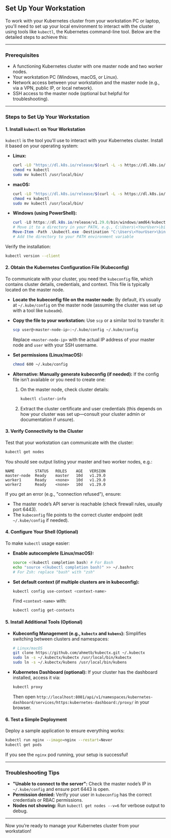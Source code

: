 ## Set Up Your Workstation

To work with your Kubernetes cluster from your workstation PC or laptop, you'll need to set up your local environment to interact with the cluster using tools like `kubectl`, the Kubernetes command-line tool. Below are the detailed steps to achieve this:

---

### Prerequisites
- A functioning Kubernetes cluster with one master node and two worker nodes.
- Your workstation PC (Windows, macOS, or Linux).
- Network access between your workstation and the master node (e.g., via a VPN, public IP, or local network).
- SSH access to the master node (optional but helpful for troubleshooting).

---

### Steps to Set Up Your Workstation

#### 1. Install `kubectl` on Your Workstation
`kubectl` is the tool you'll use to interact with your Kubernetes cluster. Install it based on your operating system:

- **Linux:**
  ```bash
  curl -LO "https://dl.k8s.io/release/$(curl -L -s https://dl.k8s.io/release/stable.txt)/bin/linux/amd64/kubectl"
  chmod +x kubectl
  sudo mv kubectl /usr/local/bin/
  ```

- **macOS:**
  ```bash
  curl -LO "https://dl.k8s.io/release/$(curl -L -s https://dl.k8s.io/release/stable.txt)/bin/darwin/amd64/kubectl"
  chmod +x kubectl
  sudo mv kubectl /usr/local/bin/
  ```

- **Windows (using PowerShell):**
  ```powershell
  curl -LO https://dl.k8s.io/release/v1.29.0/bin/windows/amd64/kubectl.exe
  # Move it to a directory in your PATH, e.g., C:\Users\<YourUser>\bin
  Move-Item -Path .\kubectl.exe -Destination "C:\Users\<YourUser>\bin"
  # Add the directory to your PATH environment variable
  ```

Verify the installation:
```bash
kubectl version --client
```

#### 2. Obtain the Kubernetes Configuration File (Kubeconfig)
To communicate with your cluster, you need the `kubeconfig` file, which contains cluster details, credentials, and context. This file is typically located on the master node.

- **Locate the kubeconfig file on the master node:**
  By default, it’s usually at `~/.kube/config` on the master node (assuming the cluster was set up with a tool like `kubeadm`).

- **Copy the file to your workstation:**
  Use `scp` or a similar tool to transfer it:
  ```bash
  scp user@<master-node-ip>:~/.kube/config ~/.kube/config
  ```
  Replace `<master-node-ip>` with the actual IP address of your master node and `user` with your SSH username.

- **Set permissions (Linux/macOS):**
  ```bash
  chmod 600 ~/.kube/config
  ```

- **Alternative: Manually generate kubeconfig (if needed):**
  If the config file isn’t available or you need to create one:
  1. On the master node, check cluster details:
     ```bash
     kubectl cluster-info
     ```
  2. Extract the cluster certificate and user credentials (this depends on how your cluster was set up—consult your cluster admin or documentation if unsure).

#### 3. Verify Connectivity to the Cluster
Test that your workstation can communicate with the cluster:
```bash
kubectl get nodes
```
You should see output listing your master and two worker nodes, e.g.:
```
NAME         STATUS   ROLES    AGE   VERSION
master-node  Ready    master   10d   v1.29.0
worker1      Ready    <none>   10d   v1.29.0
worker2      Ready    <none>   10d   v1.29.0
```

If you get an error (e.g., "connection refused"), ensure:
- The master node’s API server is reachable (check firewall rules, usually port 6443).
- The `kubeconfig` file points to the correct cluster endpoint (edit `~/.kube/config` if needed).

#### 4. Configure Your Shell (Optional)
To make `kubectl` usage easier:
- **Enable autocomplete (Linux/macOS):**
  ```bash
  source <(kubectl completion bash) # For Bash
  echo "source <(kubectl completion bash)" >> ~/.bashrc
  # For Zsh: replace "bash" with "zsh"
  ```
- **Set default context (if multiple clusters are in kubeconfig):**
  ```bash
  kubectl config use-context <context-name>
  ```
  Find `<context-name>` with:
  ```bash
  kubectl config get-contexts
  ```

#### 5. Install Additional Tools (Optional)
- **Kubeconfig Management (e.g., `kubectx` and `kubens`):**
  Simplifies switching between clusters and namespaces:
  ```bash
  # Linux/macOS
  git clone https://github.com/ahmetb/kubectx.git ~/.kubectx
  sudo ln -s ~/.kubectx/kubectx /usr/local/bin/kubectx
  sudo ln -s ~/.kubectx/kubens /usr/local/bin/kubens
  ```
- **Kubernetes Dashboard (optional):**
  If your cluster has the dashboard installed, access it via:
  ```bash
  kubectl proxy
  ```
  Then open `http://localhost:8001/api/v1/namespaces/kubernetes-dashboard/services/https:kubernetes-dashboard:/proxy/` in your browser.

#### 6. Test a Simple Deployment
Deploy a sample application to ensure everything works:
```bash
kubectl run nginx --image=nginx --restart=Never
kubectl get pods
```
If you see the `nginx` pod running, your setup is successful!

---

### Troubleshooting Tips
- **"Unable to connect to the server":**
  Check the master node’s IP in `~/.kube/config` and ensure port 6443 is open.
- **Permission denied:**
  Verify your user in `kubeconfig` has the correct credentials or RBAC permissions.
- **Nodes not showing:**
  Run `kubectl get nodes --v=6` for verbose output to debug.

---

Now you’re ready to manage your Kubernetes cluster from your workstation! 